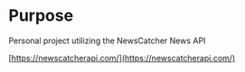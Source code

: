 # Purpose
Personal project utilizing the NewsCatcher News API

 [https://newscatcherapi.com/](https://newscatcherapi.com/)

